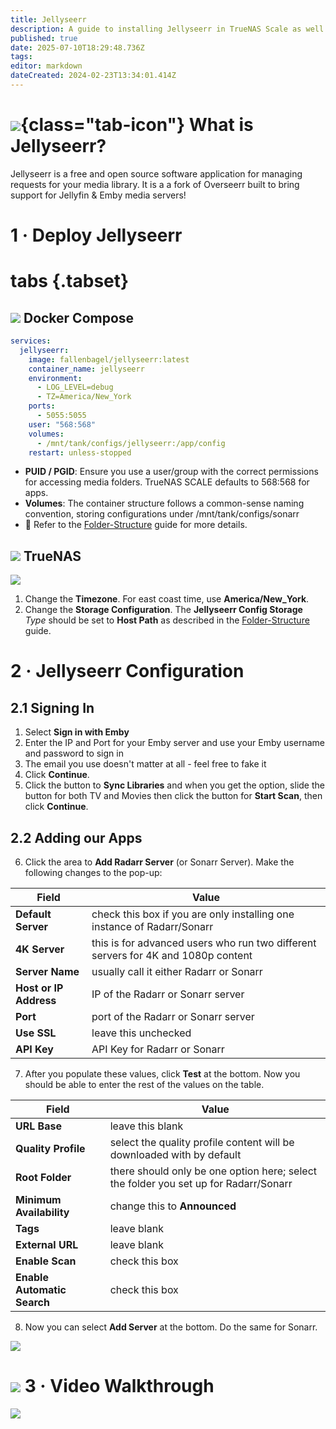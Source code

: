 ```yaml
---
title: Jellyseerr
description: A guide to installing Jellyseerr in TrueNAS Scale as well as docker via compose
published: true
date: 2025-07-10T18:29:48.736Z
tags: 
editor: markdown
dateCreated: 2024-02-23T13:34:01.414Z
---
```


# ![](/jellyseerr.png){class="tab-icon"} What is Jellyseerr?

Jellyseerr is a free and open source software application for managing requests for your media library. It is a a fork of Overseerr built to bring support for Jellyfin & Emby media servers!

# 1 · Deploy Jellyseerr
# tabs {.tabset}
## <img src="/docker.png" class="tab-icon"> Docker Compose

```yaml
services:
  jellyseerr:
    image: fallenbagel/jellyseerr:latest
    container_name: jellyseerr
    environment:
      - LOG_LEVEL=debug
      - TZ=America/New_York
    ports:
      - 5055:5055
    user: "568:568"
    volumes:
      - /mnt/tank/configs/jellyseerr:/app/config
    restart: unless-stopped
```

- **PUID / PGID**: Ensure you use a user/group with the correct permissions for accessing media folders. TrueNAS SCALE defaults to 568:568 for apps.
- **Volumes**: The container structure follows a common-sense naming convention, storing configurations under /mnt/tank/configs/sonarr
- 📌 Refer to the [Folder-Structure](/Folder-Structure) guide for more details.


## <img src="/truenas.png" class="tab-icon"> TrueNAS

![](/screenshot_from_2024-02-23_09-37-02.png)

1. Change the **Timezone**. For east coast time, use **America/New\_York**.
1. Change the **Storage Configuration**. The **Jellyseerr Config Storage** *Type* should be set to **Host Path** as described in the [Folder-Structure](/Folder-Structure) guide.

# 2 · Jellyseerr Configuration

## 2.1 Signing In

1. Select **Sign in with Emby**
1. Enter the IP and Port for your Emby server and use your Emby username and password to sign in
1. The email you use doesn't matter at all - feel free to fake it
1. Click **Continue**.
1. Click the button to **Sync Libraries** and when you get the option, slide the button for both TV and Movies then click the button for **Start Scan**, then click **Continue**.

## 2.2 Adding our Apps

6. Click the area to **Add Radarr Server** (or Sonarr Server). Make the following changes to the pop-up:

|   Field  | Value    |
| --- | --- |
| **Default Server** | check this box if you are only installing one instance of Radarr/Sonarr |
| **4K Server** | this is for advanced users who run two different servers for 4K and 1080p content |
| **Server Name** | usually call it either Radarr or Sonarr |
| **Host or IP Address** | IP of the Radarr or Sonarr server |
| **Port** | port of the Radarr or Sonarr server |
| **Use SSL** | leave this unchecked |
| **API Key** | API Key for Radarr or Sonarr |

7. After you populate these values, click **Test** at the bottom. Now you should be able to enter the rest of the values on the table.

|   Field  |   Value  |
| --- | --- |
| **URL Base** | leave this blank |
| **Quality Profile** | select the quality profile content will be downloaded with by default |
| **Root Folder** | there should only be one option here; select the folder you set up for Radarr/Sonarr |
| **Minimum Availability** | change this to **Announced** |
| **Tags** | leave blank |
| **External URL** | leave blank |
| **Enable Scan** | check this box |
| **Enable Automatic Search** | check this box |

8. Now you can select **Add Server** at the bottom. Do the same for Sonarr. 

![](https://wiki.hydrology.cc/screenshot_from_2023-12-14_14-36-31.png)

# <img src="/patreon-light.png" class="tab-icon"> 3 · Video Walkthrough

[![](/2025-02-10-the-complete-guide-to-jellyseerr-promo-card.png)](https://www.patreon.com/posts/complete-guide-121946119?utm_medium=clipboard_copy&utm_source=copyLink&utm_campaign=postshare_creator&utm_content=join_link)